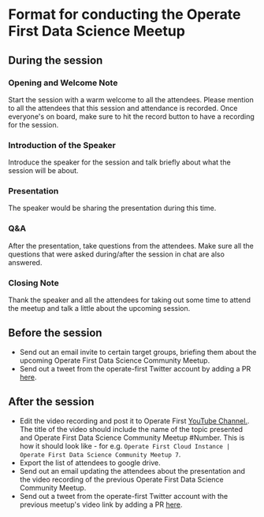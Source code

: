 # Format for conducting the Operate First Data Science Meetup

## During the session

### Opening and Welcome Note 

Start the session with a warm welcome to all the attendees. Please mention to all the attendees that this session and attendance is recorded. Once everyone's on board, make sure to hit the record button to have a recording for the session.

### Introduction of the Speaker

Introduce the speaker for the session and talk briefly about what the session will be about.

### Presentation

The speaker would be sharing the presentation during this time. 

### Q&A

After the presentation, take questions from the attendees. Make sure all the questions that were asked during/after the session in chat are also answered.

### Closing Note

Thank the speaker and all the attendees for taking out some time to attend the meetup and talk a little about the upcoming session.

## Before the session 

* Send out an email invite to certain target groups, briefing them about the upcoming Operate First Data Science Community Meetup.
* Send out a tweet from the operate-first Twitter account by adding a PR [here](https://github.com/operate-first/operate-first-twitter).

## After the session

* Edit the video recording and post it to Operate First [YouTube Channel.](https://youtube.com/playlist?list=PL8VBRDTElCWqC5WcZUUNJxGn9WslK6llb). The title of the video should include the name of the topic presented and Operate First Data Science Community Meetup #Number. This is how it should look like - for e.g. `Operate First Cloud Instance | Operate First Data Science Community Meetup 7`.
* Export the list of attendees to google drive.
* Send out an email updating the attendees about the presentation and the video recording of the previous Operate First Data Science Community Meetup.
* Send out a tweet from the operate-first Twitter account with the previous meetup's video link by adding a PR [here](https://github.com/operate-first/operate-first-twitter).
